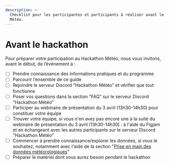 ```yaml
---
description: >-
  Checklist pour les participantes et participants à réaliser avant le Hackathon
  Météo.
---
```


# Avant le hackathon

Pour préparer votre participation au Hackathon Météo, nous vous invitons, avant le début, de l’événement à :

* [ ] Prendre connaissance des informations pratiques et du programme
* [ ] Parcourir l’ensemble de ce guide
* [ ] Rejoindre le serveur Discord “Hackathon Météo” et vérifier que tout fonctionne
* [ ] Poser vos questions dans la section “FAQ” sur le serveur Discord “Hackathon Météo”
* [ ] Participer au webinaire de présentation du 3 avril (13h30-14h30) pour constituer votre équipe
* [ ] Trouver votre équipe, si vous n'en avez pas encore une à la suite du webinaire de présentation du 3 avril (13h30-14h30) : à l'aide du Figjam et en échangeant avec les autres participants sur le serveur Discord "Hackathon Météo"
* [ ] Commencer à prendre connaissance/explorer les données, si vous le souhaitez, notamment avec l'aide de la section "[Prise en main des données météorologiques](ressources/prise-en-main-des-donnees-meteorologiques.md)"
* [ ] Préparer le matériel dont vous aurez besoin pendant le hackathon
